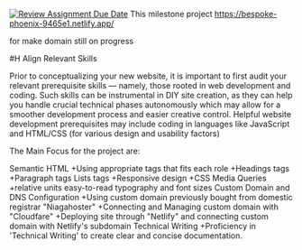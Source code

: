 [![Review Assignment Due Date](https://classroom.github.com/assets/deadline-readme-button-24ddc0f5d75046c5622901739e7c5dd533143b0c8e959d652212380cedb1ea36.svg)](https://classroom.github.com/a/_e9whi2b)
This milestone project https://bespoke-phoenix-9465e1.netlify.app/

for make domain  still on progress

#H Align Relevant Skills

Prior to conceptualizing your new website, it is important to first audit your relevant prerequisite skills — namely, those rooted in web development and coding. Such skills can be instrumental in DIY site creation, as they can help you handle crucial technical phases autonomously which may allow for a smoother development process and easier creative control.
Helpful website development prerequisites may include coding in languages like JavaScript and HTML/CSS (for various design and usability factors)

The Main Focus for the project are:

Semantic HTML
+Using appropriate tags that fits each role
+Headings tags
+Paragraph tags
Lists tags
+Responsive design
+CSS Media Queries
+relative units
easy-to-read typography and font sizes
Custom Domain and DNS Configuration
+Using custom domain previously bought from domestic registrar "Niagahoster"
+Connecting and Managing custom domain with "Cloudfare"
+Deploying site through "Netlify" and connecting custom domain with Netlify's subdomain
Technical Writing
+Proficiency in 'Technical Writing' to create clear and concise documentation.
